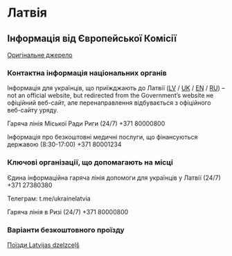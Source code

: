 # Латвія

## Інформація від Європейської Комісії

[Оригінальне джерело](https://ec.europa.eu/info/strategy/priorities-2019-2024/stronger-europe-world/eu-solidarity-ukraine/eu-assistance-ukraine/information-people-fleeing-war-ukraine_uk)

### Контактна інформація національних органів

Інформація для українців, що приїжджають до Латвії ([LV](https://www.ukraine-latvia.com/lv) / [UK](https://www.ukraine-latvia.com/uk) / [EN](https://www.ukraine-latvia.com/) / [RU](https://www.ukraine-latvia.com/ru)) – not an official website, but redirected from the Government’s website
не офіційний веб-сайт, але перенаправлення відбувається з офіційного веб-сайту уряду.

Гаряча лінія Міської Ради Риги (24/7) +371 80000800

Інформація про безкоштовні медичні послуги, що фінансуються державою (8:30-17:00) +371 80001234
### Ключові організації, що допомагають на місці
Єдина інформаційна гаряча лінія допомоги для українців у Латвії (24/7) +371 27380380

Телеграм: t.me/ukrainelatvia

Гаряча лінія в Ризі (24/7) +371 80000800

### Варіанти безкоштовного проїзду

[Поїзди Latvijas dzelzceļš](https://eng.lsm.lv/article/society/society/latvia-adopts-aid-measures-for-ukrainian-refugees.a447426/)